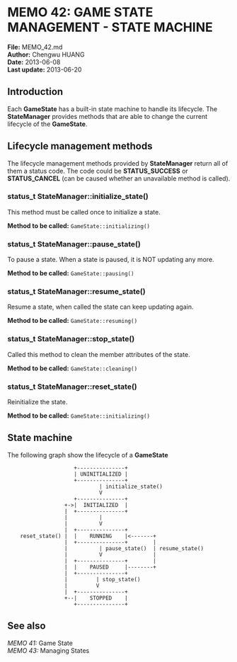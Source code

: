 # MEMO 42: GAME STATE MANAGEMENT - STATE MACHINE
**File:** MEMO_42.md    
**Author:** Chengwu HUANG    
**Date:** 2013-06-08    
**Last update:** 2013-06-20

## Introduction
Each **GameState** has a built-in state machine to handle its lifecycle.
The **StateManager** provides methods that are able to change the current
lifecycle of the **GameState**.

## Lifecycle management methods
The lifecycle management methods provided by **StateManager** return all of them
a status code. The code could be **STATUS_SUCCESS** or **STATUS_CANCEL** (can
be caused whether an unavailable method is called).

### status_t StateManager::initialize_state()
This method must be called once to initialize a state.

**Method to be called:** `GameState::initializing()`

### status_t StateManager::pause_state()
To pause a state. When a state is paused, it is NOT updating any more.

**Method to be called:** `GameState::pausing()`

### status_t StateManager::resume_state()
Resume a state, when called the state can keep updating again.

**Method to be called:** `GameState::resuming()`

### status_t StateManager::stop_state()
Called this method to clean the member attributes of the state.

**Method to be called:** `GameState::cleaning()`

### status_t StateManager::reset_state()
Reinitialize the state.

**Method to be called:** `GameState::initializing()`

## State machine
The following graph show the lifecycle of a **GameState**


                         +---------------+
                         | UNINITIALIZED |
                         +---------------+
                                 | initialize_state()
                                 V
                         +---------------+
                      +->|  INITIALIZED  |
                      |  +---------------+
                      |          |
                      |          V
                      |  +---------------+
        reset_state() |  |    RUNNING    |<-------+
                      |  +---------------+        |
                      |          | pause_state()  | resume_state()
                      |          V                |
                      |  +---------------+        |
                      |  |    PAUSED     |--------+
                      |  +---------------+
                      |         | stop_state()
                      |         V
                      |  +---------------+
                      +--|    STOPPED    |
                         +---------------+


## See also
*MEMO 41:* Game State    
*MEMO 43:* Managing States

